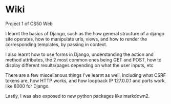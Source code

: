 # Wiki

Project 1 of CS50 Web

I learnt the basics of Django, such as the how general structure of a django site operates, how to manipulate urls, views,
and how to render the corresponding templates, by passing in context.

I also learnt how to use forms in Django, understanding the action and method attributes, the 2 most common ones being GET and POST,
how to display different results/pages depending on what the user inputs, etc

There are a few miscellanous things I've learnt as well, including what CSRF tokens are, how HTTP works, and how loopback IP 127.0.0.1 and ports work, like 8000 for Django.

Lastly, I was also exposed to new python packages like markdown2.